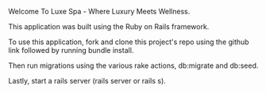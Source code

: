 Welcome To Luxe Spa - Where Luxury Meets Wellness.

This application was built using the Ruby on Rails framework.

To use this application, fork and clone this project's repo using the github link followed by running bundle install. 

Then run migrations using the various rake actions, db:migrate and db:seed.

Lastly, start a rails server (rails server or rails s).

